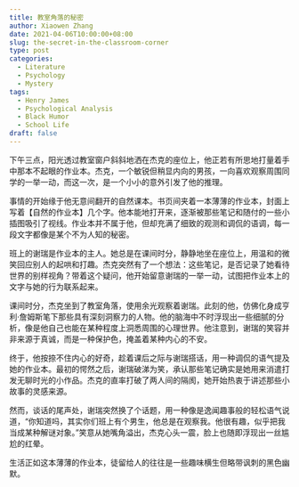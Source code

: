 ```yaml
---
title: 教室角落的秘密
author: Xiaowen Zhang
date: 2021-04-06T10:00:00+08:00
slug: the-secret-in-the-classroom-corner
type: post
categories:
  - Literature
  - Psychology
  - Mystery
tags:
  - Henry James
  - Psychological Analysis
  - Black Humor
  - School Life
draft: false
---
```


下午三点，阳光透过教室窗户斜斜地洒在杰克的座位上，他正若有所思地打量着手中那本不起眼的作业本。杰克，一个敏锐但稍显内向的男孩，一向喜欢观察周围同学的一举一动，而这一次，是一个小小的意外引发了他的推理。

事情的开始缘于他无意间翻开的自然课本。书页间夹着一本薄薄的作业本，封面上写着【自然的作业本】几个字。他本能地打开来，逐渐被那些笔记和随付的一些小插图吸引了视线。作业本并不属于他，但却充满了细致的观测和调侃的语调，每一段文字都像是某个不为人知的秘密。

班上的谢瑞是作业本的主人。她总是在课间时分，静静地坐在座位上，用温和的微笑回应别人的起哄和打趣。杰克突然有了一个想法：这些笔记，是否记录了她看待世界的别样视角？带着这个疑问，他开始留意谢瑞的一举一动，试图把作业本上的文字与她的行为联系起来。

课间时分，杰克坐到了教室角落，使用余光观察着谢瑞。此刻的他，仿佛化身成亨利·詹姆斯笔下那些具有深刻洞察力的人物。他的脑海中不时浮现出一些细腻的分析，像是他自己也能在某种程度上洞悉周围的心理世界。他注意到，谢瑞的笑容并非来源于真诚，而是一种保护色，掩盖着某种内心的不安。

终于，他按捺不住内心的好奇，趁着课后之际与谢瑞搭话，用一种调侃的语气提及她的作业本。最初的愕然之后，谢瑞破涕为笑，承认那些笔记确实是她用来消遣打发无聊时光的小作品。杰克的直率打破了两人间的隔阂，她开始热衷于讲述那些小故事的灵感来源。

然而，谈话的尾声处，谢瑞突然换了个话题，用一种像是逸闻趣事般的轻松语气说道，“你知道吗，其实你们班上有个男生，他总是在观察我。他很有趣，似乎把我当成某种解谜对象。”笑意从她嘴角溢出，杰克心头一震，脸上也随即浮现出一丝尴尬的红晕。

生活正如这本薄薄的作业本，徒留给人的往往是一些趣味横生但略带讽刺的黑色幽默。
